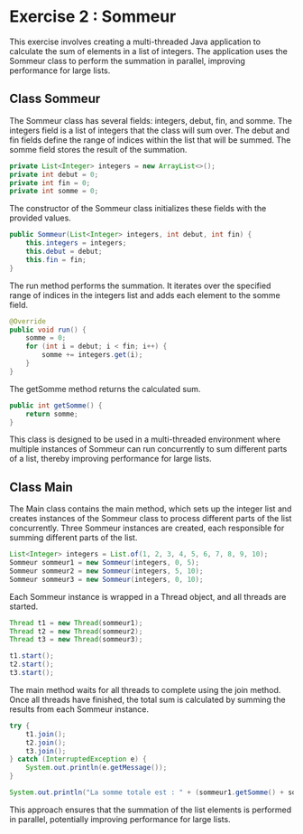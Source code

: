 # Exercise 2 : Sommeur

This exercise involves creating a multi-threaded Java application to calculate the sum of elements in a list of integers. The application uses the Sommeur class to perform the summation in parallel, improving performance for large lists.

## Class Sommeur 

The Sommeur class has several fields: integers, debut, fin, and somme. The integers field is a list of integers that the class will sum over. The debut and fin fields define the range of indices within the list that will be summed. The somme field stores the result of the summation.

```java
private List<Integer> integers = new ArrayList<>();
private int debut = 0;
private int fin = 0;
private int somme = 0;
```

The constructor of the Sommeur class initializes these fields with the provided values.

```java
public Sommeur(List<Integer> integers, int debut, int fin) {
    this.integers = integers;
    this.debut = debut;
    this.fin = fin;
}
```

The run method performs the summation. It iterates over the specified range of indices in the integers list and adds each element to the somme field.

```java
@Override
public void run() {
    somme = 0;
    for (int i = debut; i < fin; i++) {
        somme += integers.get(i);
    }
}
```

The getSomme method returns the calculated sum.

```java
public int getSomme() {
    return somme;
}
```

This class is designed to be used in a multi-threaded environment where multiple instances of Sommeur can run concurrently to sum different parts of a list, thereby improving performance for large lists.


## Class Main

The Main class contains the main method, which sets up the integer list and creates instances of the Sommeur class to process different parts of the list concurrently. Three Sommeur instances are created, each responsible for summing different parts of the list.

```java
List<Integer> integers = List.of(1, 2, 3, 4, 5, 6, 7, 8, 9, 10);
Sommeur sommeur1 = new Sommeur(integers, 0, 5);
Sommeur sommeur2 = new Sommeur(integers, 5, 10);
Sommeur sommeur3 = new Sommeur(integers, 0, 10);
```

Each Sommeur instance is wrapped in a Thread object, and all threads are started.

```java
Thread t1 = new Thread(sommeur1);
Thread t2 = new Thread(sommeur2);
Thread t3 = new Thread(sommeur3);

t1.start();
t2.start();
t3.start();
```

The main method waits for all threads to complete using the join method. Once all threads have finished, the total sum is calculated by summing the results from each Sommeur instance.

```java
try {
    t1.join();
    t2.join();
    t3.join();
} catch (InterruptedException e) {
    System.out.println(e.getMessage());
}

System.out.println("La somme totale est : " + (sommeur1.getSomme() + sommeur2.getSomme() + sommeur3.getSomme()));
```

This approach ensures that the summation of the list elements is performed in parallel, potentially improving performance for large lists.
